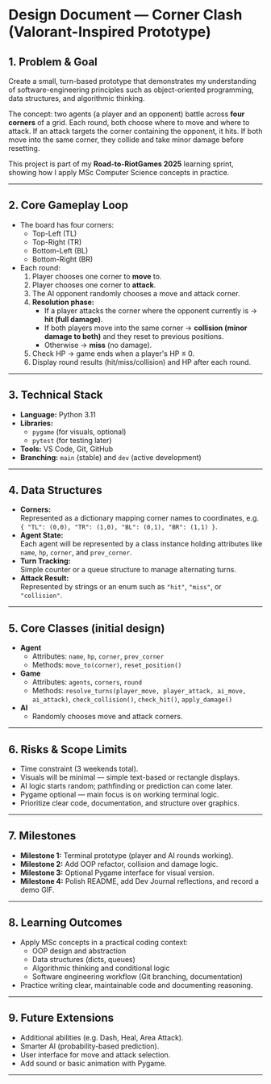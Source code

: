 # Design Document — Corner Clash (Valorant-Inspired Prototype)

## 1. Problem & Goal
Create a small, turn-based prototype that demonstrates my understanding of software-engineering principles such as object-oriented programming, data structures, and algorithmic thinking.

The concept: two agents (a player and an opponent) battle across **four corners** of a grid. Each round, both choose where to move and where to attack. If an attack targets the corner containing the opponent, it hits. If both move into the same corner, they collide and take minor damage before resetting.

This project is part of my **Road-to-RiotGames 2025** learning sprint, showing how I apply MSc Computer Science concepts in practice.

---

## 2. Core Gameplay Loop
- The board has four corners:
  - Top-Left (TL)
  - Top-Right (TR)
  - Bottom-Left (BL)
  - Bottom-Right (BR)
- Each round:
  1. Player chooses one corner to **move** to.
  2. Player chooses one corner to **attack**.
  3. The AI opponent randomly chooses a move and attack corner.
  4. **Resolution phase:**
     - If a player attacks the corner where the opponent currently is → **hit (full damage)**.
     - If both players move into the same corner → **collision (minor damage to both)** and they reset to previous positions.
     - Otherwise → **miss** (no damage).
  5. Check HP → game ends when a player's HP ≤ 0.
  6. Display round results (hit/miss/collision) and HP after each round.

---

## 3. Technical Stack
- **Language:** Python 3.11  
- **Libraries:**  
  - `pygame` (for visuals, optional)
  - `pytest` (for testing later)
- **Tools:** VS Code, Git, GitHub  
- **Branching:** `main` (stable) and `dev` (active development)

---

## 4. Data Structures
- **Corners:**  
  Represented as a dictionary mapping corner names to coordinates, e.g.  
  `{ "TL": (0,0), "TR": (1,0), "BL": (0,1), "BR": (1,1) }`.
- **Agent State:**  
  Each agent will be represented by a class instance holding attributes like `name`, `hp`, `corner`, and `prev_corner`.
- **Turn Tracking:**  
  Simple counter or a queue structure to manage alternating turns.
- **Attack Result:**  
  Represented by strings or an enum such as `"hit"`, `"miss"`, or `"collision"`.

---

## 5. Core Classes (initial design)
- **Agent**
  - Attributes: `name`, `hp`, `corner`, `prev_corner`
  - Methods: `move_to(corner)`, `reset_position()`
- **Game**
  - Attributes: `agents`, `corners`, `round`
  - Methods: `resolve_turns(player_move, player_attack, ai_move, ai_attack)`, `check_collision()`, `check_hit()`, `apply_damage()`
- **AI**
  - Randomly chooses move and attack corners.

---

## 6. Risks & Scope Limits
- Time constraint (3 weekends total).
- Visuals will be minimal — simple text-based or rectangle displays.
- AI logic starts random; pathfinding or prediction can come later.
- Pygame optional — main focus is on working terminal logic.
- Prioritize clear code, documentation, and structure over graphics.

---

## 7. Milestones
- **Milestone 1:** Terminal prototype (player and AI rounds working).  
- **Milestone 2:** Add OOP refactor, collision and damage logic.  
- **Milestone 3:** Optional Pygame interface for visual version.  
- **Milestone 4:** Polish README, add Dev Journal reflections, and record a demo GIF.  

---

## 8. Learning Outcomes
- Apply MSc concepts in a practical coding context:
  - OOP design and abstraction
  - Data structures (dicts, queues)
  - Algorithmic thinking and conditional logic
  - Software engineering workflow (Git branching, documentation)
- Practice writing clear, maintainable code and documenting reasoning.

---

## 9. Future Extensions
- Additional abilities (e.g. Dash, Heal, Area Attack).
- Smarter AI (probability-based prediction).
- User interface for move and attack selection.
- Add sound or basic animation with Pygame.

---
